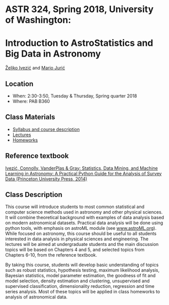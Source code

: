 
# ASTR 324, Spring 2018, University of Washington: 
# Introduction to AstroStatistics and Big Data in Astronomy

[Željko Ivezić](http://www.astro.washington.edu/users/ivezic/) and [Mario Jurić](http://research.majuric.org)

## Location

 * When: 2:30-3:50, Tuesday & Thursday, Spring quarter 2018
 * Where: PAB B360

## Class Materials

 * [Syllabus and course description](syllabus/syllabus.pdf)
 * [Lectures](notebooks/README.md)
 * [Homeworks](homeworks/)
 
## Reference textbook
[Ivezić, Connolly, VanderPlas & Gray: Statistics, Data Mining, and Machine Learning in Astronomy:
A Practical Python Guide for the Analysis of Survey Data (Princeton University Press, 2014)](http://press.princeton.edu/titles/10159.html)


## Class Description

This course will introduce students to most common statistical and computer science methods 
used in astronomy and other physical sciences. It will combine theoretical background with 
examples of data analysis based on modern astronomical datasets. Practical data analysis 
will be done using python tools, with emphasis on astroML module (see www.astroML.org). 
While focused on astronomy, this course should be useful to all students interested in data 
analysis in physical sciences and engineering. The lectures will be aimed at undergraduate 
students and the main discussion topics will be based on  Chapters 4 and 5, and selected 
topics from Chapters 6-10, from the reference textbook. 

By taking this course, students will develop basic understanding of topics such as robust 
statistics, hypothesis testing, maximum likelihood analysis, Bayesian statistics, model 
parameter estimation, the goodness of fit and model selection, density estimation and 
clustering, unsupervised and supervised classification, dimensionality reduction, 
regression and time series analysis. Most of these topics will be applied in class homeworks 
to analysis of astronomical data. 



